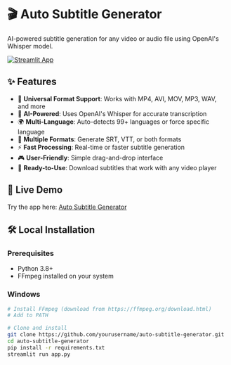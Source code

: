 # 🎬 Auto Subtitle Generator

AI-powered subtitle generation for any video or audio file using OpenAI's Whisper model.

[![Streamlit App](https://static.streamlit.io/badges/streamlit_badge_black_white.svg)](https://your-app-name.streamlit.app)

## ✨ Features

- 🎯 **Universal Format Support**: Works with MP4, AVI, MOV, MP3, WAV, and more
- 🤖 **AI-Powered**: Uses OpenAI's Whisper for accurate transcription
- 🌍 **Multi-Language**: Auto-detects 99+ languages or force specific language
- 📝 **Multiple Formats**: Generate SRT, VTT, or both formats
- ⚡ **Fast Processing**: Real-time or faster subtitle generation
- 🎮 **User-Friendly**: Simple drag-and-drop interface
- 💾 **Ready-to-Use**: Download subtitles that work with any video player

## 🚀 Live Demo

Try the app here: [Auto Subtitle Generator](https://your-app-name.streamlit.app)

## 🛠️ Local Installation

### Prerequisites
- Python 3.8+
- FFmpeg installed on your system

### Windows
```bash
# Install FFmpeg (download from https://ffmpeg.org/download.html)
# Add to PATH

# Clone and install
git clone https://github.com/yourusername/auto-subtitle-generator.git
cd auto-subtitle-generator
pip install -r requirements.txt
streamlit run app.py
